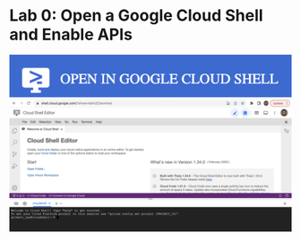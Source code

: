 # Lab 0: Open a Google Cloud Shell and Enable APIs

[![Cloud Shell](./img/GCP_Cloud_Shell.png)](https://shell.cloud.google.com/)
![Google Cloud Shell](./img/GCP_Cloud_Shell_Screen.png)
